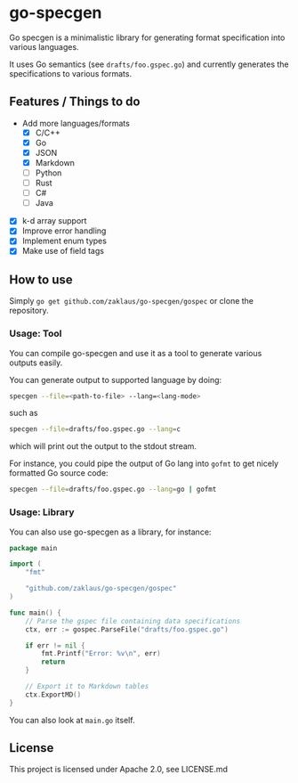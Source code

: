 # go-specgen

Go specgen is a minimalistic library for generating format specification into various languages.

It uses Go semantics (see `drafts/foo.gspec.go`) and currently generates the specifications to various formats.

## Features / Things to do
- Add more languages/formats
    - [x] C/C++
    - [X] Go
    - [X] JSON
    - [X] Markdown
    - [ ] Python
    - [ ] Rust
    - [ ] C#
    - [ ] Java
- [x] k-d array support
- [x] Improve error handling
- [x] Implement enum types
- [x] Make use of field tags

## How to use

Simply `go get github.com/zaklaus/go-specgen/gospec` or clone the repository.

### Usage: Tool
You can compile go-specgen and use it as a tool to generate various outputs easily.

You can generate output to supported language by doing:
```sh
specgen --file=<path-to-file> --lang=<lang-mode>
```

such as 
```sh
specgen --file=drafts/foo.gspec.go --lang=c
```

which will print out the output to the stdout stream. 

For instance, you could pipe the output of Go lang into `gofmt` to get nicely formatted Go source code:
```sh
specgen --file=drafts/foo.gspec.go --lang=go | gofmt
```

### Usage: Library
You can also use go-specgen as a library, for instance:
```go
package main

import (
    "fmt"

    "github.com/zaklaus/go-specgen/gospec"
)

func main() {
    // Parse the gspec file containing data specifications
    ctx, err := gospec.ParseFile("drafts/foo.gspec.go")

    if err != nil {
        fmt.Printf("Error: %v\n", err)
        return
    }

    // Export it to Markdown tables
    ctx.ExportMD()
}
```

You can also look at `main.go` itself.

## License

This project is licensed under Apache 2.0, see LICENSE.md
